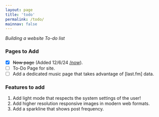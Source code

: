 ```yaml
---
layout: page
title: 'todo'
permalink: /todo/
mainnav: false
---
```


_Building a website To-do list_

### Pages to Add
- [X]  ~~Now page~~ (Added 12/6/24 [/now]).
- [ ]  To-Do Page for site.
- [ ]  Add a dedicated music page that takes advantage of [last.fm] data.

### Features to add
1. Add light mode that respects the system settings of the user!
1. Add higher resolution responsive images in modern web formats.
1. Add a sparkline that shows post frequency.




[/now]: /now
[last.frm]: https://last.fm